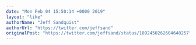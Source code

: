 ```yaml
---
date: "Mon Feb 04 15:50:14 +0000 2019"
layout: "like"
authorName: "Jeff Sandquist"
authorUrl: "https://twitter.com/jeffsand"
originalPost: "https://twitter.com/jeffsand/status/1092450262604640257"
---
```


